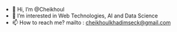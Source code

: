 - 👋 Hi, I’m @Cheikhoul
- 👀 I’m interested in Web Technologies, AI and Data Science
- 📫 How to reach me? mailto : cheikhoulkhadimseck@gmail.com

<!---
Cheikhoul/Cheikhoul is a ✨ special ✨ repository because its `README.md` (this file) appears on your GitHub profile.
You can click the Preview link to take a look at your changes.
--->
